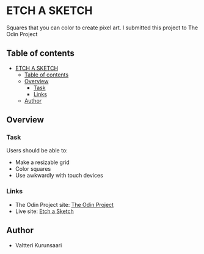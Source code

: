 # ETCH A SKETCH

Squares that you can color to create pixel art. I submitted this project to The Odin Project

## Table of contents

- [ETCH A SKETCH](#etch-a-sketch)
  - [Table of contents](#table-of-contents)
  - [Overview](#overview)
    - [Task](#task)
    - [Links](#links)
  - [Author](#author)

## Overview

### Task

Users should be able to:

- Make a resizable grid
- Color squares
- Use awkwardly with touch devices

### Links

- The Odin Project site: [The Odin Project](https://www.theodinproject.com/lessons/foundations)
- Live site: [Etch a Sketch](https://webvahvero.github.io/Etch-A-Sketch/)

## Author

- Valtteri Kurunsaari
